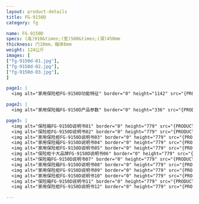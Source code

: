```yaml
---
layout: product-details
title: FG-9150D
category: fg

name: FG-9150D
specs: (高)910&times;(宽)500&times;(深)450mm
thickness: 门10mm，箱体6mm
weight: 124公斤
images: [
["fg-9150d-01.jpg"],
["fg-9150d-02.jpg"],
["fg-9150d-03.jpg"],
]

page1: |
  <img alt="家用保险柜FG-9150D功能特征" border="0" height="1142" src="{PRODUCT_IMAGES}products/fg-gn.jpg" width="538" />

page2: |
  <img alt="家用保险箱FG-9150D产品参数" border="0" height="336" src="{PRODUCT_IMAGES}products/fg-cpcs.jpg" width="538" />

page3: |
  <img alt="保险箱FG-9150D说明书01" border="0" height="779" src="{PRODUCT_IMAGES}products/fg-sm01.jpg" width="528" /><br />
  <img alt="保险柜FG-9150D说明书02" border="0" height="779" src="{PRODUCT_IMAGES}products/fg-sm02.jpg" width="528" /><br />
  <img alt="家用保险柜FG-9150D说明书03" border="0" height="779" src="{PRODUCT_IMAGES}products/fg-sm03.jpg" width="528" /><br />
  <img alt="家用保险箱FG-9150D说明书04" border="0" height="779" src="{PRODUCT_IMAGES}products/fg-sm04.jpg" width="528" /><br />
  <img alt="家用保险柜FG-9150D说明书05" border="0" height="779" src="{PRODUCT_IMAGES}products/fg-sm05.jpg" width="528" /><br />
  <img alt="保险柜十大品牌FG-9150D说明书06" border="0" height="779" src="{PRODUCT_IMAGES}products/fg-sm06.jpg" width="528" /><br />
  <img alt="保险箱FG-9150D说明书07" border="0" height="779" src="{PRODUCT_IMAGES}products/fg-sm07.jpg" width="528" /><br />
  <img alt="家用保险箱FG-9150D说明书08" border="0" height="779" src="{PRODUCT_IMAGES}products/fg-sm08.jpg" width="528" /><br />
  <img alt="家用保险柜FG-9150D说明书09" border="0" height="779" src="{PRODUCT_IMAGES}products/fg-sm09.jpg" width="528" /><br />
  <img alt="家用保险柜FG-9150D说明书10" border="0" height="779" src="{PRODUCT_IMAGES}products/fg-sm10.jpg" width="528" /><br />
  <img alt="保险箱FG-9150D说明书11" border="0" height="779" src="{PRODUCT_IMAGES}products/fg-sm11.jpg" width="528" /><br />
  <img alt="家用保险柜FG-9150D说明书12" border="0" height="779" src="{PRODUCT_IMAGES}products/fg-sm12.jpg" width="528" />

---
```

